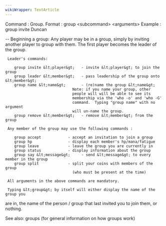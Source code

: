 ```yaml
---
wikiWrapper: TextArticle
---
```

Command : Group.
Format  : group &lt;subcommand&gt; &lt;arguments&gt; 
Example : group invite Duncan

-- Beginning a group:
     Any player may be in a group, simply by inviting another player to 
group with them.  The first player becomes the leader of the group.

     Leader's commands:

        group invite &lt;player&gt;   - invite &lt;player&gt; to join the group
        group leader &lt;member&gt;   - pass leadership of the group onto &lt;member&gt;
        group name &lt;name&gt;       - (re)name the group &lt;name&gt;
                                  Note: if you name your group, other
                                  people will will be able to see its
                                  membership via the 'who -o' and 'who -G'
                                  command.  Typing "group name" with no argument
                                  will un-name the group.
        group remove &lt;member&gt;   - remove &lt;member&gt; from the group

     Any member of the group may use the following commands :

        group accept            - accept an invitation to join a group
        group hp                - display each member's hp/mana/fatigue
        group leave             - leave the group you are currently in
        group status            - display information about the group
        group say &lt;message&gt;     - send &lt;message&gt; to every member in the group
        group split             - split your coins with members of the group
                                  (who must be present at the time)

     All arguments in the above commands are mandatory. 

     Typing &lt;group&gt; by itself will either display the name of the group you
are in, the name of the person / group that last invited you to join them,
or nothing.

See also: groups (for general information on how groups work)
